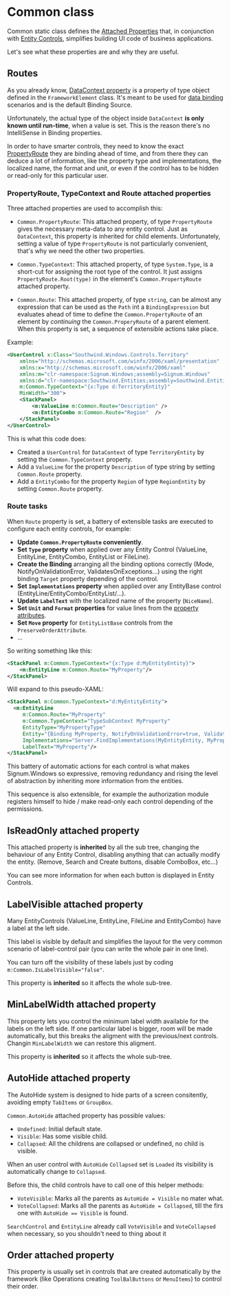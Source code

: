 ﻿# Common class
Common static class defines the [Attached Properties](http://msdn.microsoft.com/en-us/library/ms749011.aspx) that, in conjunction with [Entity Controls](EntityControls.md), simplifies building UI code of business applications. 

Let's see what these properties are and why they are useful. 

## Routes

As you already know, [DataContext property](http://msdn.microsoft.com/en-us/library/system.windows.frameworkelement.datacontext.aspx) is a property of type object defined in the `FrameworkElement` class. It's meant to be used for [data binding](http://msdn.microsoft.com/en-us/library/ms752347.aspx) scenarios and is the default Binding Source. 

Unfortunately, the actual type of the object inside `DataContext` **is only known until run-time**, when a value is set. This is the reason there's no IntelliSense in Binding properties. 

In order to have smarter controls, they need to know the exact [PropertyRoute](../Signum.Entities/PropertyRoute.md) they are binding ahead of time, and from there they can deduce a lot of information, like the property type and implementations, the localized name, the format and unit, or even if the control has to be hidden or read-only for this particular user. 


### PropertyRoute, TypeContext and Route attached properties

Three attached properties are used to accomplish this: 

* `Common.PropertyRoute`: This attached property, of type `PropertyRoute` gives the necessary meta-data to any entity control. Just as `DataContext`, this property is inherited for child elements. Unfortunately, setting a value of type `PropertyRoute` is not particularly convenient, that's why we need the other two properties.  

* `Common.TypeContext`: This attached property, of type `System.Type`, is a short-cut for assigning the root type of the control. It just assigns `PropertyRoute.Root(type)` in the element's `Common.PropertyRoute` attached property. 

* `Common.Route`: This attached property, of type `string`, can be almost any expression that can be used as the `Path` int a `BindingExpression` but evaluates ahead of time to define the `Common.PropertyRoute` of an element by *continuing* the `Common.ProperyRoute` of a parent element. When this property is set, a sequence of extensible actions take place. 

Example: 

```XML
<UserControl x:Class="Southwind.Windows.Controls.Territory"
    xmlns="http://schemas.microsoft.com/winfx/2006/xaml/presentation"
    xmlns:x="http://schemas.microsoft.com/winfx/2006/xaml"
    xmlns:m="clr-namespace:Signum.Windows;assembly=Signum.Windows"
    xmlns:d="clr-namespace:Southwind.Entities;assembly=Southwind.Entities"
    m:Common.TypeContext="{x:Type d:TerritoryEntity}"
    MinWidth="300">
    <StackPanel>
        <m:ValueLine m:Common.Route="Description" />
        <m:EntityCombo m:Common.Route="Region"  />
    </StackPanel>
</UserControl>
````

This is what this code does:

* Created a `UserControl` for `DataContext` of type `TerritoryEntity` by setting the `Common.TypeContext` property. 
* Add a `ValueLine` for the property `Description` of type string by setting `Common.Route` property.
* Add a `EntityCombo` for the property `Region` of type `RegionEntity` by setting `Common.Route` property.


### Route tasks

When `Route` property is set, a battery of extensible tasks are executed to configure each entity controls, for example: 

* **Update `Common.PropertyRoute` conveniently**.
* **Set `Type` property** when applied over any Entity Control (ValueLine, EntityLine, EntityCombo, EntityList or FileLine).
* **Create the Binding** arranging all the binding options correctly (Mode, NotifyOnValidationError, ValidatesOnExceptions...) using the right binding `Target` property depending of the control.
* **Set `Implementations` property** when applied over any EntityBase control (EntityLine/EntityCombo/EntityList/...).
* **Update `LabelText`** with the localized name of the property (`NiceName`).
* **Set `Unit` and `Format` properties** for value lines from the [property attributes](../Signum.Entities/PropertyAttributes.md). 
* **Set `Move` property** for `EntityListBase` controls from the `PreserveOrderAttribute`. 
* ...

So writing something like this: 

```XML
<StackPanel m:Common.TypeContext="{x:Type d:MyEntityEntity}">
    <m:EntityLine m:Common.Route="MyProperty"/>
</StackPanel>
```

Will expand to this pseudo-XAML:

```XML
<StackPanel m:Common.TypeContext="d:MyEntityEntity">
  <m:EntityLine 
     m:Common.Route="MyProperty" 
     m:Common.TypeContext="TypeSubContext MyProperty"
     EntityType="MyPropertyType"
     Entity="{Binding MyProperty, NotifyOnValidationError=true, ValidatesOnExceptions=true, ValidatesOnDataErrors=true}"
     Implementations="Server.FindImplementations(MyEntityEntity, MyProperty)"
     LabelText="MyProperty"/>
</StackPanel>
```

This battery of automatic actions for each control is what makes Signum.Windows so expressive, removing redundancy and rising the level of abstraction by inheriting more information from the entities. 

This sequence is also extensible, for example the authorization module registers himself to hide / make read-only each control depending of the permissions. 



## IsReadOnly attached property 

This attached property is **inherited** by all the sub tree, changing the behaviour of any Entity Control, disabling anything that can actually modify the entity. (Remove, Search and Create buttons, disable ComboBox, etc...) 

You can see more information for when each button is displayed in Entity Controls.

## LabelVisible attached property 
Many EntityControls (ValueLine, EntityLine, FileLine and EntityCombo) have a label at the left side. 

This label is visible by default and simplifies the layout for the very common scenario of label-control pair (you can write the whole pair in one line).

You can turn off the visibility of these labels just by coding `m:Common.IsLabelVisible="false"`.

This property is **inherited** so it affects the whole sub-tree.

## MinLabelWidth attached property
This property lets you control the minimum label width available for the labels on the left side. If one particular label is bigger, room will be made automatically, but this breaks the aligment with the previous/next controls. Changin `MinLabelWidth` we can restore this aligment. 

This property is **inherited** so it affects the whole sub-tree. 


## AutoHide attached property
The AutoHide system is designed to hide parts of a screen consitently, avoiding empty `TabItems` or `GroupBox`. 

`Common.AutoHide` attached property has possible values: 

* `Undefined`: Initial default state.
* `Visible`: Has some visible child.
* `Collapsed`: All the childrens are collapsed or undefined, no child is visible. 

When an user control with `AutoHide` `Collapsed` set is `Loaded` its visibility is automatically change to `Collapsed`. 

Before this, the child controls have to call one of this helper methods:

* `VoteVisible`: Marks all the parents as `AutoHide = Visible` no mater what.
* `VoteCollapsed`: Marks all the parents as `AutoHide = Collapsed`, till the firs one with `AutoHide == Visible` is found. 

`SearchControl` and `EntityLine` already call `VoteVisible` and `VoteCollapsed` when necessary, so you shouldn't need to thing about it


## Order attached property
This property is usually set in controls that are created automatically by the framework (like Operations creating `ToolBalButtons` or `MenuItems`) to control their order.  